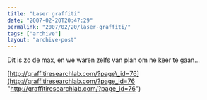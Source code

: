 ```yaml
---
title: "Laser graffiti"
date: "2007-02-20T20:47:29"
permalink: "2007/02/20/laser-graffiti/"
tags: ["archive"]
layout: "archive-post"
---
```

Dit is zo de max, en we waren zelfs van plan om ne keer te gaan…

[http://graffitiresearchlab.com/?page\_id=76](http://graffitiresearchlab.com/?page_id=76 "http://graffitiresearchlab.com/?page_id=76")
